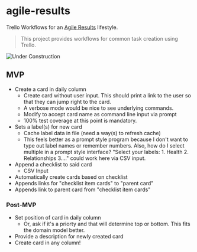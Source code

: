 # agile-results

Trello Workflows for an [Agile Results](https://gettingresults.com/) lifestyle.

> This project provides workflows for common task creation using Trello.

![Under Construction](https://media1.tenor.com/images/83592060cb2d2cf51e98a5809aeb60d3/tenor.gif)

## MVP

- Create a card in daily column
  - Create card without user input. This should print a link to the user so that
    they can jump right to the card.
  - A verbose mode would be nice to see underlying commands.
  - Modify to accept card name as command line input via prompt
  - 100% test coverage at this point is mandatory.
- Sets a label(s) for new card
  - Cache label data in file (need a way(s) to refresh cache)
  - This feels better as a prompt style program because I don't want to type out
    label names or remember numbers. Also, how do I select multiple in a prompt
    style interface? "Select your labels: 1. Health 2. Relationships 3...." could
    work here via CSV input.
- Append a checklist to said card
  - CSV Input
- Automatically create cards based on checklist
- Appends links for "checklist item cards" to "parent card"
- Appends link to parent card from "checklist item cards"

### Post-MVP

- Set position of card in daily column
  - Or, ask if it's a priorty and that will determine top or bottom. This fits
    the domain model better.
- Provide a description for newly created card
- Create card in any column!
